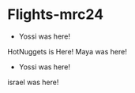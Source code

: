# Flights-mrc24

* Yossi was here!

HotNuggets is Here!
Maya was here!
* Yossi was here!

israel was here!

